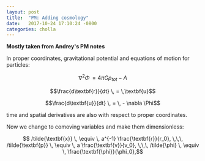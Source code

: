 ```yaml
---
layout: post
title:  "PM: Adding cosmology"
date:   2017-10-24 17:10:24 -0800
categories: cholla
---
```



**Mostly taken from Andrey's PM notes**

In proper coordinates, gravitational potential and equations of motion for particles:

$$\nabla^2 \Phi \, = 4 \pi G \rho_{tot} - \Lambda $$

$$\frac{d\textbf{r}}{dt} \, = \,\textbf{u}$$

$$\frac{d\textbf{u}}{dt} \, = \, - \nabla \Phi$$  

time and spatial derivatives are also with respect to proper coordinates.


Now we change to comoving variables and make them dimensionless:


$$ /tilde{\textbf{x}} \, \equiv  \, a^{-1} \frac{\textbf{r}}{r_0}, \,\,\, /tilde{\textbf{p}} \, \equiv  \, a \frac{\textbf{v}}{v_0}, \,\,\, /tilde{\phi} \, \equiv  \, \frac{\textbf{\phi}}{\phi_0},$$
